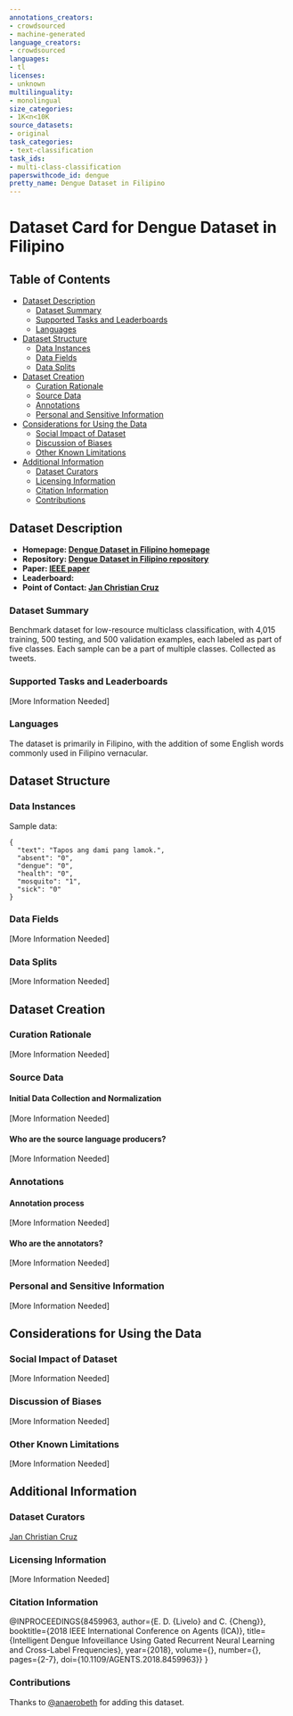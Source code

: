 ```yaml
---
annotations_creators:
- crowdsourced
- machine-generated
language_creators:
- crowdsourced
languages:
- tl
licenses:
- unknown
multilinguality:
- monolingual
size_categories:
- 1K<n<10K
source_datasets:
- original
task_categories:
- text-classification
task_ids:
- multi-class-classification
paperswithcode_id: dengue
pretty_name: Dengue Dataset in Filipino
---
```


# Dataset Card for Dengue Dataset in Filipino

## Table of Contents
- [Dataset Description](#dataset-description)
  - [Dataset Summary](#dataset-summary)
  - [Supported Tasks and Leaderboards](#supported-tasks-and-leaderboards)
  - [Languages](#languages)
- [Dataset Structure](#dataset-structure)
  - [Data Instances](#data-instances)
  - [Data Fields](#data-fields)
  - [Data Splits](#data-splits)
- [Dataset Creation](#dataset-creation)
  - [Curation Rationale](#curation-rationale)
  - [Source Data](#source-data)
  - [Annotations](#annotations)
  - [Personal and Sensitive Information](#personal-and-sensitive-information)
- [Considerations for Using the Data](#considerations-for-using-the-data)
  - [Social Impact of Dataset](#social-impact-of-dataset)
  - [Discussion of Biases](#discussion-of-biases)
  - [Other Known Limitations](#other-known-limitations)
- [Additional Information](#additional-information)
  - [Dataset Curators](#dataset-curators)
  - [Licensing Information](#licensing-information)
  - [Citation Information](#citation-information)
  - [Contributions](#contributions)

## Dataset Description

- **Homepage: [Dengue Dataset in Filipino homepage](https://github.com/jcblaisecruz02/Filipino-Text-Benchmarks)**
- **Repository: [Dengue Dataset in Filipino repository](https://github.com/jcblaisecruz02/Filipino-Text-Benchmarks)**
- **Paper: [IEEE paper](https://ieeexplore.ieee.org/document/8459963)**
- **Leaderboard:**
- **Point of Contact: [Jan Christian Cruz](mailto:jan_christian_cruz@dlsu.edu.ph)**

### Dataset Summary

Benchmark dataset for low-resource multiclass classification, with 4,015 training, 500 testing, and 500 validation examples, each labeled as part of five classes. Each sample can be a part of multiple classes. Collected as tweets.

### Supported Tasks and Leaderboards

[More Information Needed]

### Languages

The dataset is primarily in Filipino, with the addition of some English words commonly used in Filipino vernacular.

## Dataset Structure

### Data Instances

Sample data:
```
{
  "text": "Tapos ang dami pang lamok.",
  "absent": "0",
  "dengue": "0",
  "health": "0",
  "mosquito": "1",
  "sick": "0"
}
```

### Data Fields

[More Information Needed]

### Data Splits

[More Information Needed]

## Dataset Creation

### Curation Rationale

[More Information Needed]

### Source Data

#### Initial Data Collection and Normalization

[More Information Needed]

#### Who are the source language producers?

[More Information Needed]

### Annotations

#### Annotation process

[More Information Needed]

#### Who are the annotators?

[More Information Needed]

### Personal and Sensitive Information

[More Information Needed]

## Considerations for Using the Data

### Social Impact of Dataset

[More Information Needed]

### Discussion of Biases

[More Information Needed]

### Other Known Limitations

[More Information Needed]

## Additional Information

### Dataset Curators

[Jan Christian Cruz](mailto:jan_christian_cruz@dlsu.edu.ph)

### Licensing Information

[More Information Needed]

### Citation Information

  @INPROCEEDINGS{8459963,
    author={E. D. {Livelo} and C. {Cheng}},
    booktitle={2018 IEEE International Conference on Agents (ICA)},
    title={Intelligent Dengue Infoveillance Using Gated Recurrent Neural Learning and Cross-Label Frequencies},
    year={2018},
    volume={},
    number={},
    pages={2-7},
    doi={10.1109/AGENTS.2018.8459963}}
  }

### Contributions

Thanks to [@anaerobeth](https://github.com/anaerobeth) for adding this dataset.
